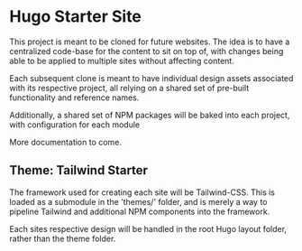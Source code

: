 # Hugo Starter Site

This project is meant to be cloned for future websites. The idea is to have a centralized code-base for the content to sit on top of, with changes being able to be applied to multiple sites without affecting content.

Each subsequent clone is meant to have individual design assets associated with its respective project, all relying on a shared set of pre-built functionality and reference names.

Additionally, a shared set of NPM packages will be baked into each project, with configuration for each module

More documentation to come.

## Theme: Tailwind Starter

The framework used for creating each site will be Tailwind-CSS. This is loaded as a submodule in the 'themes/' folder, and is merely a way to pipeline Tailwind and additional NPM components into the framework.

Each sites respective design will be handled in the root Hugo layout folder, rather than the theme folder.